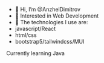 - 👋 Hi, I’m @AnzhelDimitrov
- 👀 Interested in Web Development 
- 🌱 The technologies I use are:
- javascript/React
- html/css
- bootstrap5/tailwindcss/MUI

Currently learning Java


<!---
AnzhelDimitrov/AnzhelDimitrov is a ✨ special ✨ repository because its `README.md` (this file) appears on your GitHub profile.
You can click the Preview link to take a look at your changes.
--->
